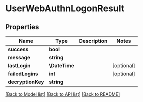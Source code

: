 # UserWebAuthnLogonResult

## Properties
Name | Type | Description | Notes
------------ | ------------- | ------------- | -------------
**success** | **bool** |  | 
**message** | **string** |  | 
**lastLogin** | **\DateTime** |  | [optional] 
**failedLogins** | **int** |  | [optional] 
**decryptionKey** | **string** |  | 

[[Back to Model list]](../README.md#documentation-for-models) [[Back to API list]](../README.md#documentation-for-api-endpoints) [[Back to README]](../README.md)


